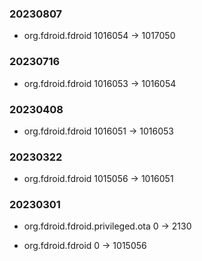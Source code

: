 ### 20230807

- org.fdroid.fdroid 1016054 -> 1017050

### 20230716

- org.fdroid.fdroid 1016053 -> 1016054

### 20230408

- org.fdroid.fdroid 1016051 -> 1016053

### 20230322

- org.fdroid.fdroid 1015056 -> 1016051

### 20230301

- org.fdroid.fdroid.privileged.ota 0 -> 2130

- org.fdroid.fdroid 0 -> 1015056

